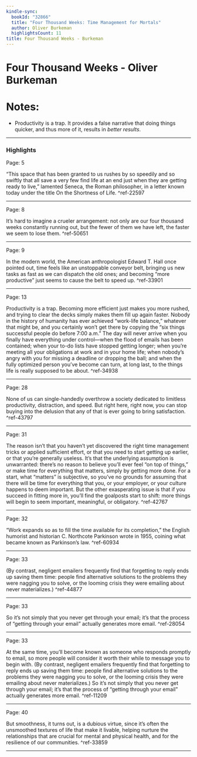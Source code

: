 ```yaml
---
kindle-sync:
  bookId: "32866"
  title: "Four Thousand Weeks: Time Management for Mortals"
  author: Oliver Burkeman
  highlightsCount: 11
title: Four Thousand Weeks - Burkeman
---
```

# Four Thousand Weeks - Oliver Burkeman
# Notes:
- Productivity is a trap. It provides a false narrative that doing things quicker, and thus more of it, results in *better results*. 
---

### Highlights
Page: 5

“This space that has been granted to us rushes by so speedily and so swiftly that all save a very few find life at an end just when they are getting ready to live,” lamented Seneca, the Roman philosopher, in a letter known today under the title On the Shortness of Life. ^ref-22597

---
Page: 8

It’s hard to imagine a crueler arrangement: not only are our four thousand weeks constantly running out, but the fewer of them we have left, the faster we seem to lose them. ^ref-50651

---
Page: 9

In the modern world, the American anthropologist Edward T. Hall once pointed out, time feels like an unstoppable conveyor belt, bringing us new tasks as fast as we can dispatch the old ones; and becoming “more productive” just seems to cause the belt to speed up. ^ref-33901

---
Page: 13

Productivity is a trap. Becoming more efficient just makes you more rushed, and trying to clear the decks simply makes them fill up again faster. Nobody in the history of humanity has ever achieved “work-life balance,” whatever that might be, and you certainly won’t get there by copying the “six things successful people do before 7:00 a.m.” The day will never arrive when you finally have everything under control—when the flood of emails has been contained; when your to-do lists have stopped getting longer; when you’re meeting all your obligations at work and in your home life; when nobody’s angry with you for missing a deadline or dropping the ball; and when the fully optimized person you’ve become can turn, at long last, to the things life is really supposed to be about. ^ref-34938

---
Page: 28

None of us can single-handedly overthrow a society dedicated to limitless productivity, distraction, and speed. But right here, right now, you can stop buying into the delusion that any of that is ever going to bring satisfaction. ^ref-43797

---
Page: 31

The reason isn’t that you haven’t yet discovered the right time management tricks or applied sufficient effort, or that you need to start getting up earlier, or that you’re generally useless. It’s that the underlying assumption is unwarranted: there’s no reason to believe you’ll ever feel “on top of things,” or make time for everything that matters, simply by getting more done. For a start, what “matters” is subjective, so you’ve no grounds for assuming that there will be time for everything that you, or your employer, or your culture happens to deem important. But the other exasperating issue is that if you succeed in fitting more in, you’ll find the goalposts start to shift: more things will begin to seem important, meaningful, or obligatory. ^ref-42767

---
Page: 32

“Work expands so as to fill the time available for its completion,” the English humorist and historian C. Northcote Parkinson wrote in 1955, coining what became known as Parkinson’s law. ^ref-60934

---
Page: 33

(By contrast, negligent emailers frequently find that forgetting to reply ends up saving them time: people find alternative solutions to the problems they were nagging you to solve, or the looming crisis they were emailing about never materializes.) ^ref-44877

---
Page: 33

So it’s not simply that you never get through your email; it’s that the process of “getting through your email” actually generates more email. ^ref-28054

---
Page: 33

At the same time, you’ll become known as someone who responds promptly to email, so more people will consider it worth their while to message you to begin with. (By contrast, negligent emailers frequently find that forgetting to reply ends up saving them time: people find alternative solutions to the problems they were nagging you to solve, or the looming crisis they were emailing about never materializes.) So it’s not simply that you never get through your email; it’s that the process of “getting through your email” actually generates more email. ^ref-11209

---
Page: 40

But smoothness, it turns out, is a dubious virtue, since it’s often the unsmoothed textures of life that make it livable, helping nurture the relationships that are crucial for mental and physical health, and for the resilience of our communities. ^ref-33859

---
